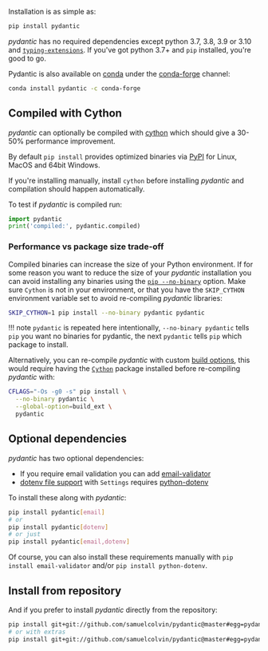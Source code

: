 Installation is as simple as:

```bash
pip install pydantic
```

*pydantic* has no required dependencies except python 3.7, 3.8, 3.9 or 3.10 and
[`typing-extensions`](https://pypi.org/project/typing-extensions/).
If you've got python 3.7+ and `pip` installed, you're good to go.

Pydantic is also available on [conda](https://www.anaconda.com) under the [conda-forge](https://conda-forge.org)
channel:

```bash
conda install pydantic -c conda-forge
```

## Compiled with Cython

*pydantic* can optionally be compiled with [cython](https://cython.org/) which should give a 30-50% performance improvement. 

By default `pip install` provides optimized binaries via [PyPI](https://pypi.org/project/pydantic/#files) for Linux, MacOS and 64bit Windows.


If you're installing manually, install `cython` before installing *pydantic* and compilation should happen automatically.

To test if *pydantic* is compiled run:

```py
import pydantic
print('compiled:', pydantic.compiled)
```

### Performance vs package size trade-off

Compiled binaries can increase the size of your Python environment. If for some reason you want to reduce the size of your *pydantic* installation you can avoid installing any binaries using the [`pip --no-binary`](https://pip.pypa.io/en/stable/cli/pip_install/#install-no-binary) option. Make sure `Cython` is not in your environment, or that you have the `SKIP_CYTHON` environment variable set to avoid re-compiling *pydantic* libraries:

```bash
SKIP_CYTHON=1 pip install --no-binary pydantic pydantic
```
!!! note
    `pydantic` is repeated here intentionally, `--no-binary pydantic` tells `pip` you want no binaries for pydantic,
    the next `pydantic` tells `pip` which package to install.

Alternatively, you can re-compile *pydantic* with custom [build options](https://gcc.gnu.org/onlinedocs/gcc/Optimize-Options.html), this would require having the [`Cython`](https://pypi.org/project/Cython/) package installed before re-compiling *pydantic* with:
```bash
CFLAGS="-Os -g0 -s" pip install \
  --no-binary pydantic \
  --global-option=build_ext \
  pydantic
```

## Optional dependencies

*pydantic* has two optional dependencies:

* If you require email validation you can add [email-validator](https://github.com/JoshData/python-email-validator)
* [dotenv file support](usage/settings.md#dotenv-env-support) with `Settings` requires
  [python-dotenv](https://pypi.org/project/python-dotenv)

To install these along with *pydantic*:
```bash
pip install pydantic[email]
# or
pip install pydantic[dotenv]
# or just
pip install pydantic[email,dotenv]
```

Of course, you can also install these requirements manually with `pip install email-validator` and/or `pip install python-dotenv`.


## Install from repository

And if you prefer to install *pydantic* directly from the repository:
```bash
pip install git+git://github.com/samuelcolvin/pydantic@master#egg=pydantic
# or with extras
pip install git+git://github.com/samuelcolvin/pydantic@master#egg=pydantic[email,dotenv]
```
